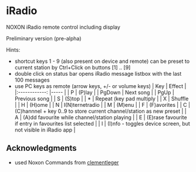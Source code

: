 # iRadio
NOXON iRadio remote control including display 

Preliminary version (pre-alpha)

Hints:
* shortcut keys 1 - 9 (also present on device and remote) can be preset to current station by Ctrl+Click on buttons [1] .. [9]
* double click on status bar opens iRadio message listbox with the last 100 messages
* use PC keys as remote (arrow keys, +/- or volume keys)
	| Key  | Effect |
	|:------------: |-----   |
	| P             | (P)lay |
	| PgDown        | Next song |
	| PgUp          | Previous song |
	| S             | (S)top |
	| *             | Repeat (key pad multiply |
	| X             | Shuffle |
	| H             | (H)ome |
	| N             | I(N)ternetradio |
	| M             | (M)enu |
	| F             | (F)avorites |
	| C             | (C)hannnel + key 0..9 to store current channel/station as new preset  |
	| A             | (A)dd favourite while channel/station playing |
	| E             | (E)rase favourite if entry in favourites list selected  |
	| I             | (I)nfo - toggles device screen, but not visible in iRadio app |


## Acknowledgments
* used Noxon Commands from [clementleger](https://github.com/clementleger/noxonremote)
